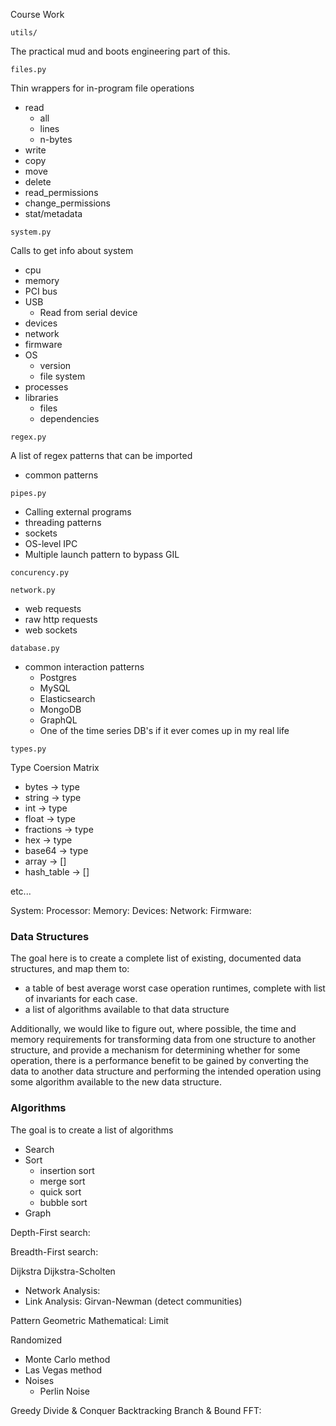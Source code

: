 Course Work

`utils/`

The practical mud and boots engineering part of this.

`files.py`

Thin wrappers for in-program file operations
* read
	* all
	* lines
	* n-bytes
* write
* copy
* move
* delete
* read_permissions
* change_permissions
* stat/metadata


`system.py`

Calls to get info about system
* cpu
* memory
* PCI bus
* USB
	* Read from serial device
* devices
* network
* firmware
* OS
	* version
	* file system
* processes
* libraries
	* files
	* dependencies


`regex.py`

A list of regex patterns that can be imported
* common patterns


`pipes.py`

* Calling external programs
* threading patterns
* sockets
* OS-level IPC
* Multiple launch pattern to bypass GIL

`concurency.py`

`network.py`

* web requests
* raw http requests
* web sockets


`database.py`

* common interaction patterns
	* Postgres
	* MySQL
	* Elasticsearch
	* MongoDB
	* GraphQL
	* One of the time series DB's if it ever comes up in my real life


`types.py`

Type Coersion Matrix
* bytes -> type
* string -> type
* int -> type
* float -> type
* fractions -> type
* hex -> type
* base64 -> type
* array -> []
* hash_table -> []

etc...


System:
Processor:
Memory:
Devices:
Network:
Firmware:

### Data Structures

The goal here is to create a complete list of existing, documented data structures, and map them to:
* a table of best average worst case operation runtimes, complete with list of invariants for each case.
* a list of algorithms available to that data structure

Additionally, we would like to figure out, where possible, the time and memory requirements for transforming data from one structure to another structure, and provide a mechanism
for determining whether for some operation, there is a performance benefit to be gained by converting the data to another data structure and performing the intended operation using some algorithm available to the new data structure.


### Algorithms

The goal is to create a list of algorithms

* Search
* Sort
	* insertion sort
	* merge sort
	* quick sort
	* bubble sort
* Graph

Depth-First search:

Breadth-First search:

Dijkstra
Dijkstra-Scholten
- Network Analysis:
- Link Analysis:
	Girvan-Newman (detect communities)

Pattern
Geometric
Mathematical:
Limit

Randomized
* Monte Carlo method
* Las Vegas method
* Noises
	* Perlin Noise


Greedy
Divide & Conquer
Backtracking
Branch & Bound
FFT:



